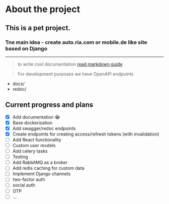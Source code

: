 # About the project

## This is a pet project.  
### Tne main idea - create auto.ria.com or mobile.de like site based on Django
---
> to write cool documentation [read markdown guide](https://www.markdownguide.org/cheat-sheet/)

>For development purposes we have OpenAPI endpoints

- docs/
- redoc/

## Current progress and plans
- [x] Add documentation 😂
- [x] Base dockerization
- [x] Add swagger/redoc endpoints
- [x] Create endpoints for creating access/refresh tokens (with invalidation)
- [ ] Add React functionality
- [ ] Custom user models
- [ ] Add celery tasks
- [ ] Testing
- [ ] Add RabbitMQ as a broker
- [ ] Add redis caching for custom data
- [ ] Implement Django channels
- [ ] two-factor auth
- [ ] social auth
- [ ] OTP
- [ ] ...
